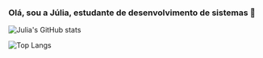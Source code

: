 ### Olá, sou a Júlia, estudante de desenvolvimento de sistemas 👋

![Julia's GitHub stats](https://github-readme-stats.vercel.app/api?username=juliaam&hide=jupyter%20notebook&theme=synthwave&icons=true&prs_merged=true&hide_rank=true)

![Top Langs](https://github-readme-stats.vercel.app/api/top-langs/?username=juliaam&theme=synthwave&layout=compact&hide=jupyter%20notebook)

